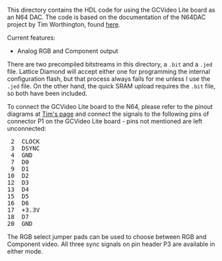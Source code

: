 This directory contains the HDL code for using the GCVideo Lite board
as an N64 DAC. The code is based on the documentation of the N64DAC
project by Tim Worthington, found [here](http://members.optusnet.com.au/eviltim/n64rgb/n64rgb.html).

Current features:
* Analog RGB and Component output

There are two precompiled bitstreams in this directory, a `.bit` and a
`.jed` file. Lattice Diamond will accept either one for programming
the internal configuration flash, but that process always fails for me
unless I use the `.jed` file. On the other hand, the quick SRAM upload
requires the `.bit` file, so both have been included.

To connect the GCVideo Lite board to the N64, please refer to the
pinout diagrams at [Tim's page](http://members.optusnet.com.au/eviltim/n64rgb/n64rgb.html)
and connect the signals to the following pins of connector P1 on the
GCVideo Lite board - pins not mentioned are left unconnected:

<pre> 2  CLOCK
 3  DSYNC
 4  GND
 7  D0
 9  D1
10  D2
12  D3
13  D4
15  D5
16  D6
17  +3.3V
18  D7
20  GND</pre>

The RGB select jumper pads can be used to choose between RGB and
Component video. All three sync signals on pin header P3 are available
in either mode.
